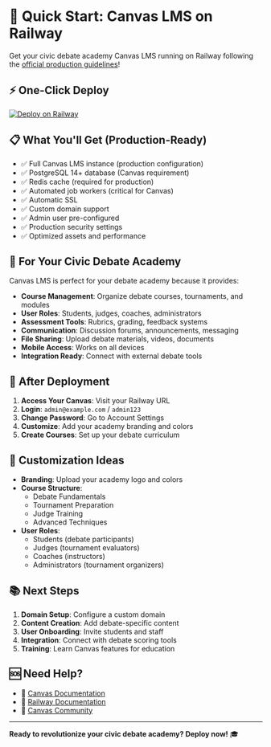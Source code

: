 # 🚀 Quick Start: Canvas LMS on Railway

Get your civic debate academy Canvas LMS running on Railway following the [official production guidelines](https://github.com/instructure/canvas-lms/wiki/Production-Start)!

## ⚡ One-Click Deploy

[![Deploy on Railway](https://railway.app/button.svg)](https://railway.app/template/deploy?template=https://github.com/instructure/canvas-lms)

## 📋 What You'll Get (Production-Ready)

- ✅ Full Canvas LMS instance (production configuration)
- ✅ PostgreSQL 14+ database (Canvas requirement)
- ✅ Redis cache (required for production)
- ✅ Automated job workers (critical for Canvas)
- ✅ Automatic SSL
- ✅ Custom domain support
- ✅ Admin user pre-configured
- ✅ Production security settings
- ✅ Optimized assets and performance

## 🎯 For Your Civic Debate Academy

Canvas LMS is perfect for your debate academy because it provides:

- **Course Management**: Organize debate courses, tournaments, and modules
- **User Roles**: Students, judges, coaches, administrators
- **Assessment Tools**: Rubrics, grading, feedback systems
- **Communication**: Discussion forums, announcements, messaging
- **File Sharing**: Upload debate materials, videos, documents
- **Mobile Access**: Works on all devices
- **Integration Ready**: Connect with external debate tools

## 🔧 After Deployment

1. **Access Your Canvas**: Visit your Railway URL
2. **Login**: `admin@example.com` / `admin123`
3. **Change Password**: Go to Account Settings
4. **Customize**: Add your academy branding and colors
5. **Create Courses**: Set up your debate curriculum

## 🎨 Customization Ideas

- **Branding**: Upload your academy logo and colors
- **Course Structure**: 
  - Debate Fundamentals
  - Tournament Preparation
  - Judge Training
  - Advanced Techniques
- **User Roles**:
  - Students (debate participants)
  - Judges (tournament evaluators)
  - Coaches (instructors)
  - Administrators (tournament organizers)

## 📚 Next Steps

1. **Domain Setup**: Configure a custom domain
2. **Content Creation**: Add debate-specific content
3. **User Onboarding**: Invite students and staff
4. **Integration**: Connect with debate scoring tools
5. **Training**: Learn Canvas features for education

## 🆘 Need Help?

- 📖 [Canvas Documentation](https://canvas.instructure.com/doc/api/)
- 🚂 [Railway Documentation](https://docs.railway.app)
- 💬 [Canvas Community](https://community.canvaslms.com)

---

**Ready to revolutionize your civic debate academy? Deploy now!** 🎓
